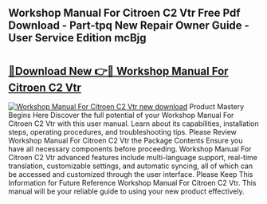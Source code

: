 ## Workshop Manual For Citroen C2 Vtr Free Pdf Download - Part-tpq New Repair Owner Guide - User Service Edition mcBjg

# <h2><a href="http://bc69312.oget.top/?id=Workshop+Manual+For+Citroen+C2+Vtr">🔗Download New 👉🔴 Workshop Manual For Citroen C2 Vtr</a></h2>

[![Workshop Manual For Citroen C2 Vtr new download](https://i.imgur.com/5g1atiW.png)](http://bc69312.oget.top/?id=Workshop+Manual+For+Citroen+C2+Vtr)
Product Mastery Begins Here Discover the full potential of your Workshop Manual For Citroen C2 Vtr with this user manual. Learn about its capabilities, installation steps, operating procedures, and troubleshooting tips. Please Review Workshop Manual For Citroen C2 Vtr the Package Contents Ensure you have all necessary components before proceeding. Workshop Manual For Citroen C2 Vtr advanced features include multi-language support, real-time translation, customizable settings, and automatic syncing, all of which can be accessed and customized through the user interface. Please Keep This Information for Future Reference Workshop Manual For Citroen C2 Vtr. This manual will be your reliable guide to using your new product effectively.

